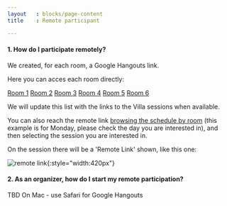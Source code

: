 ```yaml
---
layout   : blocks/page-content
title    : Remote participant

---
```


#### 1. **How do I participate remotely?**

We created, for each room, a Google Hangouts link.

Here you can acces each room directly:

[Room 1](https://hangouts.google.com/hangouts/_/owasp.org/summit-room-1)
[Room 2](https://hangouts.google.com/hangouts/_/owasp.org/summit-room-2)
[Room 3](https://hangouts.google.com/hangouts/_/owasp.org/summit-room-3)
[Room 4](https://hangouts.google.com/hangouts/_/owasp.org/summit-room-4)
[Room 5](https://hangouts.google.com/hangouts/_/owasp.org/summit-room-5)
[Room 6](https://hangouts.google.com/hangouts/_/owasp.org/summit-room-6)

We will update this list with the links to the Villa sessions when available.

You can also reach the remote link [browsing the schedule by room](https://owaspsummit.org/pages/schedule/by-room/Mon.html) (this example is for Monday, please check the day you are interested in), and then selecting the session you are interested in.

On the session there will be a 'Remote Link' shown, like this one:

![remote link](http://i.imgur.com/PODBmt2.png){:style="width:420px"}

#### 2. **As an organizer, how do I start my remote participation?**

TBD
On Mac - use Safari for Google Hangouts
